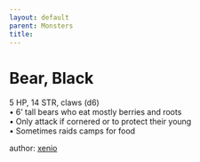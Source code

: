 ```yaml
---
layout: default
parent: Monsters
title:
---
```

# Bear, Black
5 HP, 14 STR, claws (d6)  
• 6’ tall bears who eat mostly berries and roots  
• Only attack if cornered or to protect their young  
• Sometimes raids camps for food  

author: [xenio](https://xenioinabottle.blogspot.com/2021/02/classic-monsters-for-cairnito-part-1.html)
